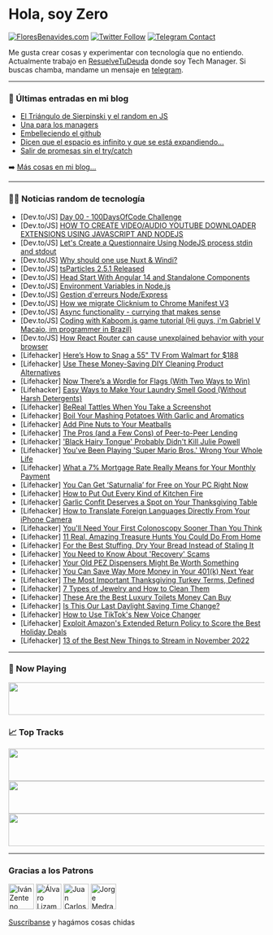 # Hola, soy Zero

[![FloresBenavides.com](https://img.shields.io/website?down_message=oops&label=MiBlog&style=for-the-badge&up_message=online&url=https%3A%2F%2Ffloresbenavides.com)](https://floresbenavides.com) [![Twitter Follow](https://img.shields.io/twitter/follow/ZeroDragon?color=%231DA1F2&label=Follow&logo=twitter&logoColor=ffffff&style=for-the-badge)](https://twitter.com/zerodragon) [![Telegram Contact](https://img.shields.io/badge/escr%C3%ADbeme-ZeroDragon-%2326A5E4?style=for-the-badge&logo=telegram)](https://t.me/zerodragon)

Me gusta crear cosas y experimentar con tecnología que no entiendo.
Actualmente trabajo en [ResuelveTuDeuda](http://github.com/resuelve) donde soy Tech Manager.
Si buscas chamba, mandame un mensaje en [telegram](https://t.me/zerodragon).

---

### 📕 Últimas entradas en mi blog
<!-- BLOG-POST-LIST:START -->
- [El Triángulo de Sierpinski y el random en JS](https://floresbenavides.com/el-triangulo-de-sierpinski-y-el-random-en-js/)
- [Una para los managers](https://floresbenavides.com/una-para-los-managers/)
- [Embelleciendo el github](https://floresbenavides.com/embelleciendo-el-github/)
- [Dicen que el espacio es infinito y que se está expandiendo…](https://floresbenavides.com/dicen-que-el-espacio-es-infinito-y-que-se-esta-expandiendo/)
- [Salir de promesas sin el try/catch](https://floresbenavides.com/salir-de-promesas-sin-el-try-catch/)
<!-- BLOG-POST-LIST:END -->

➡️ [Más cosas en mi blog...](https://floresbenavides.com)

---

### 👨‍💻 Noticias random de tecnología
<!-- TECH-POSTS:START -->
- [Dev.to/JS] [Day 00 - 100DaysOfCode Challenge](https://dev.to/highnitin/day-00-100daysofcode-challenge-34fm)
- [Dev.to/JS] [HOW TO CREATE VIDEO/AUDIO YOUTUBE DOWNLOADER EXTENSIONS USING JAVASCRIPT AND NODEJS](https://dev.to/danities316/how-to-create-videoaudio-youtube-downloader-using-javascript-and-nodejs-nj9)
- [Dev.to/JS] [Let&#39;s Create a Questionnaire Using NodeJS process stdin and stdout](https://dev.to/mkday/lets-create-a-questionnaire-using-nodejs-process-stdin-and-stdout-2dce)
- [Dev.to/JS] [Why should one use Nuxt &amp; Windi?](https://dev.to/olacampuspune/why-should-one-use-nuxt-windi-3ddi)
- [Dev.to/JS] [tsParticles 2.5.1 Released](https://dev.to/tsparticles/tsparticles-251-released-e27)
- [Dev.to/JS] [Head Start With Angular 14 and Standalone Components](https://dev.to/danywalls/head-start-with-angular-14-and-standalone-components-5ffl)
- [Dev.to/JS] [Environment Variables in Node.js](https://dev.to/benjaminnwokolo/environment-variables-in-nodejs-40a5)
- [Dev.to/JS] [Gestion d&#39;erreurs Node/Express](https://dev.to/admin243/gestion-derreurs-nodeexpress-8e3)
- [Dev.to/JS] [How we migrate Clicknium to Chrome Manifest V3](https://dev.to/kayyolo/how-we-migrate-clicknium-to-chrome-manifest-v3-o6o)
- [Dev.to/JS] [Async functionality - currying that makes sense](https://dev.to/johnkazer/async-functionality-currying-that-makes-sense-58d2)
- [Dev.to/JS] [Coding with Kaboom.js game tutorial &lpar;Hi guys, i&#39;m Gabriel V Macaio, im programmer in Brazil&rpar;](https://dev.to/megauniverse/coding-with-kaboomjs-game-tutorial-hi-guys-im-gabriel-v-macaio-im-programmer-in-brazil-ha7)
- [Dev.to/JS] [How React Router can cause unexplained behavior with your browser](https://dev.to/jaredm/how-react-router-can-cause-unexplained-api-behavior-fa5)
- [Lifehacker] [Here’s How to Snag a 55&quot; TV From Walmart for $188](https://lifehacker.com/here-s-how-to-snag-a-55-tv-from-walmart-for-188-1849732936)
- [Lifehacker] [Use These Money-Saving DIY Cleaning Product Alternatives](https://lifehacker.com/use-these-money-saving-diy-cleaning-product-alternative-1849734244)
- [Lifehacker] [Now There’s a Wordle for Flags &lpar;With Two Ways to Win&rpar;](https://lifehacker.com/now-there-s-a-wordle-for-flags-with-two-ways-to-win-1849734199)
- [Lifehacker] [Easy Ways to Make Your Laundry Smell Good &lpar;Without Harsh Detergents&rpar;](https://lifehacker.com/easy-ways-to-make-your-laundry-smell-good-without-hars-1849733422)
- [Lifehacker] [BeReal Tattles When You Take a Screenshot](https://lifehacker.com/bereal-tattles-when-you-take-a-screenshot-1849733633)
- [Lifehacker] [Boil Your Mashing Potatoes With Garlic and Aromatics](https://lifehacker.com/boil-your-mashing-potatoes-with-garlic-and-aromatics-1849733321)
- [Lifehacker] [Add Pine Nuts to Your Meatballs](https://lifehacker.com/add-pine-nuts-to-your-meatballs-1849732961)
- [Lifehacker] [The Pros &lpar;and a Few Cons&rpar; of Peer-to-Peer Lending](https://lifehacker.com/the-pros-and-a-few-cons-of-peer-to-peer-lending-1849732753)
- [Lifehacker] [&#39;Black Hairy Tongue&#39; Probably Didn&#39;t Kill Julie Powell](https://lifehacker.com/black-hairy-tongue-probably-didnt-kill-julie-powell-1849732656)
- [Lifehacker] [You&#39;ve Been Playing &#39;Super Mario Bros.&#39; Wrong Your Whole Life](https://lifehacker.com/youve-been-playing-super-mario-bros-wrong-your-whole-l-1849732657)
- [Lifehacker] [What a 7% Mortgage Rate Really Means for Your Monthly Payment](https://lifehacker.com/what-a-7-mortgage-rate-really-means-for-your-monthly-p-1849732713)
- [Lifehacker] [You Can Get ‘Saturnalia’ for Free on Your PC Right Now](https://lifehacker.com/you-can-get-saturnalia-for-free-on-your-pc-right-now-1849732584)
- [Lifehacker] [How to Put Out Every Kind of Kitchen Fire](https://lifehacker.com/how-to-put-out-every-kind-of-kitchen-fire-1849732334)
- [Lifehacker] [Garlic Confit Deserves a Spot on Your Thanksgiving Table](https://lifehacker.com/garlic-confit-deserves-a-spot-on-your-thanksgiving-tabl-1849731860)
- [Lifehacker] [How to Translate Foreign Languages Directly From Your iPhone Camera](https://lifehacker.com/how-to-translate-foreign-languages-directly-from-your-i-1849731075)
- [Lifehacker] [You&#39;ll Need Your First Colonoscopy Sooner Than You Think](https://lifehacker.com/youll-need-your-first-colonoscopy-sooner-than-you-think-1849730322)
- [Lifehacker] [11 Real, Amazing Treasure Hunts You Could Do From Home](https://lifehacker.com/11-real-amazing-treasure-hunts-you-could-do-from-home-1849730325)
- [Lifehacker] [For the Best Stuffing, Dry Your Bread Instead of Staling It](https://lifehacker.com/for-the-best-stuffing-dry-your-bread-instead-of-stalin-1849729944)
- [Lifehacker] [You Need to Know About &#39;Recovery&#39; Scams](https://lifehacker.com/you-need-to-know-about-recovery-scams-1849729394)
- [Lifehacker] [Your Old PEZ Dispensers Might Be Worth Something](https://lifehacker.com/your-old-pez-dispensers-might-be-worth-something-1849729108)
- [Lifehacker] [You Can Save Way More Money in Your 401&lpar;k&rpar; Next Year](https://lifehacker.com/you-can-save-way-more-money-in-your-401-k-next-year-1849722344)
- [Lifehacker] [The Most Important Thanksgiving Turkey Terms, Defined](https://lifehacker.com/the-most-important-thanksgiving-turkey-terms-defined-1849728686)
- [Lifehacker] [7 Types of Jewelry and How to Clean Them](https://lifehacker.com/7-types-of-jewelry-and-how-to-clean-them-1849728903)
- [Lifehacker] [These Are the Best Luxury Toilets Money Can Buy](https://lifehacker.com/these-are-the-best-luxury-toilets-money-can-buy-1849728547)
- [Lifehacker] [Is This Our Last Daylight Saving Time Change?](https://lifehacker.com/is-this-our-last-daylight-saving-time-change-1849728556)
- [Lifehacker] [How to Use TikTok&#39;s New Voice Changer](https://lifehacker.com/how-to-use-tiktoks-new-voice-changer-1849728311)
- [Lifehacker] [Exploit Amazon&#39;s Extended Return Policy to Score the Best Holiday Deals](https://lifehacker.com/exploit-amazons-extended-return-policy-to-score-the-bes-1849727617)
- [Lifehacker] [13 of the Best New Things to Stream in November 2022](https://lifehacker.com/13-of-the-best-new-things-to-stream-in-november-2022-1849727972)<!-- TECH-POSTS:END -->

---

### 🎵 Now Playing
<a href="https://spotify-now-playing-dun.vercel.app/now-playing?open"><img src="https://spotify-now-playing-dun.vercel.app/now-playing" width="540" height="64"></a>

### 📈 Top Tracks
<a href="https://spotify-now-playing-dun.vercel.app/top-tracks?i=1&open"><img src="https://spotify-now-playing-dun.vercel.app/top-tracks?i=1" width="540" height="64"></a>
<a href="https://spotify-now-playing-dun.vercel.app/top-tracks?i=2&open"><img src="https://spotify-now-playing-dun.vercel.app/top-tracks?i=2" width="540" height="64"></a>
<a href="https://spotify-now-playing-dun.vercel.app/top-tracks?i=3&open"><img src="https://spotify-now-playing-dun.vercel.app/top-tracks?i=3" width="540" height="64"></a>

---

### Gracias a los Patrons
[<img src="https://avatars.githubusercontent.com/u/243380?v=4" alt="Iván Zenteno" width="50px">](https://github.com/k001) [<img src="https://avatars.githubusercontent.com/u/19955639?v=4" alt="Álvaro Lizama" width="50px">](https://github.com/alvarolizama) [<img src="https://avatars.githubusercontent.com/u/2718753?v=4" alt="Juan Carlos Ruiz" width="50px">](https://github.com/JuanCrg90) [<img src="https://avatars.githubusercontent.com/u/37025?v=4" alt="Jorge Medrano" width="50px">](https://github.com/h1pp1e) 

[Suscríbanse](https://www.patreon.com/zerodragon) y hagámos cosas chidas
